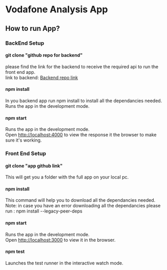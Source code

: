 # Vodafone Analysis App

## How to run App? 


### BackEnd Setup


#### git clone "github repo for backend"

please find the link for the backend to receive the required api to run the front end app.\
link to backend: [Backend repo link](https://github.com/Kholoud731/Vodafone-Backend) 

#### npm install 

In you backend app run npm install to install all the dependancies needed.\
Runs the app in the development mode.

#### npm start

Runs the app in the development mode.\
Open [http://localhost:4000](http://localhost:4000) to view the response it the browser to make sure it's working.


### Front End Setup


#### git clone "app github link"

This will get you a folder with the full app on your local pc.

#### npm install 

This command will help you to download all the dependancies needed.\
Note: in case you have an error downloading all the dependancies please run : npm install --legacy-peer-deps 

#### npm start

Runs the app in the development mode.\
Open [http://localhost:3000](http://localhost:3000) to view it in the browser.

#### npm test

Launches the test runner in the interactive watch mode.

